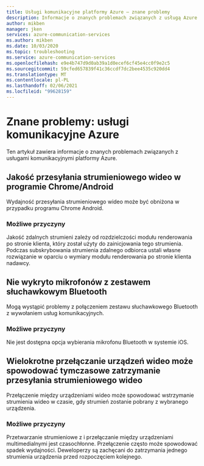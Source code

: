```yaml
---
title: Usługi komunikacyjne platformy Azure — znane problemy
description: Informacje o znanych problemach związanych z usługą Azure Communications Services
author: mikben
manager: jken
services: azure-communication-services
ms.author: mikben
ms.date: 10/03/2020
ms.topic: troubleshooting
ms.service: azure-communication-services
ms.openlocfilehash: e9e4b747d9d0ab39a1d0ecef6cf45e4cc0f9e2c5
ms.sourcegitcommit: 59cfed657839f41c36ccdf7dc2bee4535c920dd4
ms.translationtype: MT
ms.contentlocale: pl-PL
ms.lasthandoff: 02/06/2021
ms.locfileid: "99628159"
---
```

# <a name="known-issues-azure-communication-services"></a>Znane problemy: usługi komunikacyjne Azure

Ten artykuł zawiera informacje o znanych problemach związanych z usługami komunikacyjnymi platformy Azure.

## <a name="video-streaming-quality-on-chromeandroid"></a>Jakość przesyłania strumieniowego wideo w programie Chrome/Android 

Wydajność przesyłania strumieniowego wideo może być obniżona w przypadku programu Chrome Android.

### <a name="possible-causes"></a>Możliwe przyczyny
Jakość zdalnych strumieni zależy od rozdzielczości modułu renderowania po stronie klienta, który został użyty do zainicjowania tego strumienia. Podczas subskrybowania strumienia zdalnego odbiorca ustali własne rozwiązanie w oparciu o wymiary modułu renderowania po stronie klienta nadawcy.

## <a name="bluetooth-headset-microphones-are-not-detected"></a>Nie wykryto mikrofonów z zestawem słuchawkowym Bluetooth

Mogą wystąpić problemy z połączeniem zestawu słuchawkowego Bluetooth z wywołaniem usług komunikacyjnych.

### <a name="possible-causes"></a>Możliwe przyczyny
Nie jest dostępna opcja wybierania mikrofonu Bluetooth w systemie iOS.


## <a name="repeatedly-switching-video-devices-may-cause-video-streaming-to-temporarily-stop"></a>Wielokrotne przełączanie urządzeń wideo może spowodować tymczasowe zatrzymanie przesyłania strumieniowego wideo

Przełączenie między urządzeniami wideo może spowodować wstrzymanie strumienia wideo w czasie, gdy strumień zostanie pobrany z wybranego urządzenia.

### <a name="possible-causes"></a>Możliwe przyczyny
Przetwarzanie strumieniowe z i przełączanie między urządzeniami multimedialnymi jest czasochłonne. Przełączenie często może spowodować spadek wydajności. Deweloperzy są zachęcani do zatrzymania jednego strumienia urządzenia przed rozpoczęciem kolejnego.
